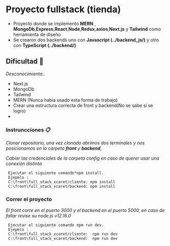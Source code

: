 # Proyecto fullstack (tienda)

- Proyecto donde se implemento **MERN** , **MongoDb**,**Express**,**React**,**Node**,**Redux**,**axios**,**Next.js** y **Tailwind** como herramienta de diseño
- Se crearon dos backends uno con **Javascript (../backend_js/)** y otro con **TypeScript (../backend/)**

## Dificultad 🚀

_Desconocimiento:._
- Next.js
- MongoDb
- Tailwind 
- MERN (Nunca habia usado esta forma de trabajo)
- Crear una estructura correcta de front y backend(No se sabe si se logro)
- 
### Instruncciones 📋

_Clonar repositorio, una vez clonado abrimos dos terminales y nos posicionamos en la carpeta **front** y **backend**,_

_Cabiar las credenciales de la carpeta config en caso de querer usar una conexión distinta_


```
 Ejecutar el siguiente comando*npm install.
 Ejepmlo :
 C:\front\full_stack_xcaret/cliente: npm install 
 C:\front\full_stack_xcaret/backend: npm install 
```

### Correr el proyecto
_El front corre en el puerto 3000 y el backend en el puerto 5000, en caso de fallar revise su node.js v12.16.0_

```
 Ejecutar el siguiente comando npm run dev.
 Ejepmlo :
 C:\front\full_stack_xcaret/cliente:  npm run dev
 C:\front\full_stack_xcaret/backend:  npm run dev
```
